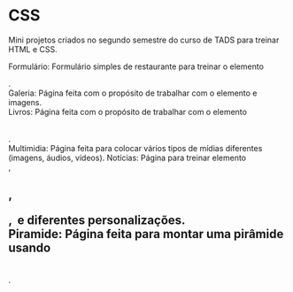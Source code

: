 # CSS

Mini projetos criados no segundo semestre do curso de TADS para treinar HTML e CSS.

Formulário: Formulário simples de restaurante para treinar o elemento <form>.   
Galeria: Página feita com o propósito de trabalhar com o elemento <table> e imagens.   
Livros: Página feita com o propósito de trabalhar com o elemento <table>.   
Multimidia: Página feita para colocar vários tipos de mídias diferentes (imagens, áudios, vídeos). 
Notícias: Página para treinar elemento <section>, <h1>, <p>, <img> e diferentes personalizações.  
Piramide: Página feita para montar uma pirâmide usando <table>.  
